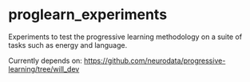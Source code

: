 # proglearn_experiments

Experiments to test the progressive learning methodology on a suite of tasks such as energy and language.

Currently depends on: https://github.com/neurodata/progressive-learning/tree/will_dev
